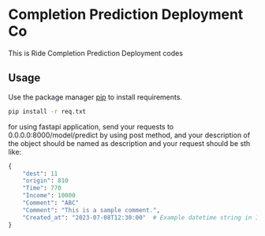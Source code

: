 # Completion Prediction Deployment Co
This is Ride Completion Prediction Deployment codes



## Usage

Use the package manager [pip](https://pip.pypa.io/en/stable/) to install requirements.

```bash
pip install -r req.txt
```

for using fastapi application, send your requests to 0.0.0.0:8000/model/predict by using post method, and your description of the object should be named as description and your request should be sth like:
```python
{
    "dest": 11
    "origin": 810
    "Time": 770
    "Income": 10000
    "Comment": "ABC"
    "Comment": "This is a sample comment.",
    "Created_at": "2023-07-08T12:30:00"  # Example datetime string in ISO 8601 format
}
```

